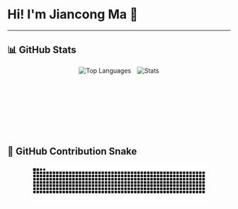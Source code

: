 # Hi! I'm Jiancong Ma 👋
---
<!-- <p align="center">
  <img src="https://avatars.githubusercontent.com/u/mjc030225?v=4" alt="avatar" width="120" style="border-radius:50%;">
</p> -->
## 📊 GitHub Stats
<p align="center">
  <img src="https://github-readme-stats.vercel.app/api/top-langs/?username=mjc030225&layout=compact&theme=radical" 
       alt="Top Languages" height="150" style="display: inline-block; margin-right: 10px;" />
  <img src="https://github-readme-stats.vercel.app/api?username=mjc030225&show_icons=true&include_all_commits=true&count_private=true&theme=radical" 
       alt="Stats" height="150" style="display: inline-block;" />
</p>

## 🐍 GitHub Contribution Snake

<div align="center">
  <picture>
    <source media="(prefers-color-scheme: dark)" srcset="https://raw.githubusercontent.com/mjc030225/mjc030225/output/github-contribution-grid-snake-dark.svg">
    <source media="(prefers-color-scheme: light)" srcset="https://raw.githubusercontent.com/mjc030225/mjc030225/output/github-contribution-grid-snake.svg">
    <img alt="GitHub Contribution Grid Snake" 
         src="https://raw.githubusercontent.com/mjc030225/mjc030225/output/github-contribution-grid-snake.svg" 
         width="80%" style="max-width:900px;">
  </picture>
</div>

